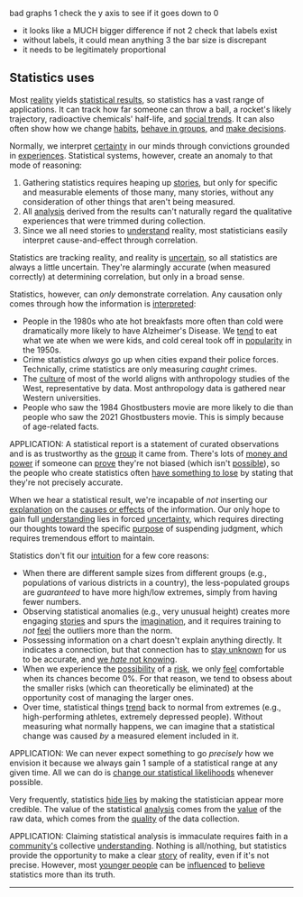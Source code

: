 
bad graphs
1 check the y axis to see if it goes down to 0
  - it looks like a MUCH bigger difference if not
2 check that labels exist
  - without labels, it could mean anything
3 the bar size is discrepant
  - it needs to be legitimately proportional

## Statistics uses

Most [reality](reality.md) yields [statistical results](math-stat.md), so statistics has a vast range of applications. It can track how far someone can throw a ball, a rocket's likely trajectory, radioactive chemicals' half-life, and [social trends](trends.md). It can also often show how we change [habits](habits.md), [behave in groups](groups-member.md), and [make decisions](decisions.md).

Normally, we interpret [certainty](understanding-certainty.md) in our minds through convictions grounded in [experiences](understanding.md). Statistical systems, however, create an anomaly to that mode of reasoning:

1. Gathering statistics requires heaping up [stories](stories.md), but only for specific and measurable elements of those many, many stories, without any consideration of other things that aren't being measured.
2. All [analysis](logic.md) derived from the results can't naturally regard the qualitative experiences that were trimmed during collection.
3. Since we all need stories to [understand](understanding.md) reality, most statisticians easily interpret cause-and-effect through correlation.

Statistics are tracking reality, and reality is [uncertain](understanding-certainty.md), so all statistics are always a little uncertain. They're alarmingly accurate (when measured correctly) at determining correlation, but only in a broad sense.

Statistics, however, can *only* demonstrate correlation. Any causation only comes through how the information is [interpreted](stories.md):

- People in the 1980s who ate hot breakfasts more often than cold were dramatically more likely to have Alzheimer's Disease. We [tend](habits.md) to eat what we ate when we were kids, and cold cereal took off in [popularity](trends.md) in the 1950s.
- Crime statistics *always* go up when cities expand their police forces. Technically, crime statistics are only measuring *caught* crimes.
- The [culture](people-culture.md) of most of the world aligns with anthropology studies of the West, representative by data. Most anthropology data is gathered near Western universities.
- People who saw the 1984 Ghostbusters movie are more likely to die than people who saw the 2021 Ghostbusters movie. This is simply because of age-related facts.

APPLICATION: A statistical report is a statement of curated observations and is as trustworthy as the [group](groups-small.md) it came from. There's lots of [money and power](power.md) if someone can [prove](influence.md) they're not biased (which isn't [possible](mind-bias.md)), so the people who create statistics often [have something to lose](power-types.md) by stating that they're not precisely accurate.

When we hear a statistical result, we're incapable of *not* inserting our [explanation](logic.md) on the [causes or effects](stories.md) of the information. Our only hope to gain full [understanding](understanding.md) lies in forced [uncertainty](understanding-certainty.md), which requires directing our thoughts toward the specific [purpose](purpose.md) of suspending judgment, which requires tremendous effort to maintain.

Statistics don't fit our [intuition](mind-feelings.md) for a few core reasons:

- When there are different sample sizes from different groups (e.g., populations of various districts in a country), the less-populated groups are *guaranteed* to have more high/low extremes, simply from having fewer numbers.
- Observing statistical anomalies (e.g., very unusual height) creates more engaging [stories](stories.md) and spurs the [imagination](imagination.md), and it requires training to *not* [feel](mind-feelings.md) the outliers more than the norm.
- Possessing information on a chart doesn't explain anything directly. It indicates a connection, but that connection has to [stay unknown](unknown.md) for us to be accurate, and [we *hate* not knowing](purpose.md).
- When we experience the [possibility](imagination.md) of a [risk](safety.md), we only [feel](mind-feelings.md) comfortable when its chances become 0%. For that reason, we tend to obsess about the smaller risks (which can theoretically be eliminated) at the opportunity cost of managing the larger ones.
- Over time, statistical things [trend](trends.md) back to normal from extremes (e.g., high-performing athletes, extremely depressed people). Without measuring what normally happens, we can imagine that a statistical change was caused *by* a measured element included in it.

APPLICATION: We can never expect something to go *precisely* how we envision it because we always gain 1 sample of a statistical range at any given time. All we can do is [change our statistical likelihoods](success-2_attitude.md) whenever possible.

Very frequently, statistics [hide lies](image-distortion.md) by making the statistician appear more credible. The value of the statistical [analysis](logic.md) comes from the [value](creations.md) of the raw data, which comes from the [quality](values-quality.md) of the data collection.

APPLICATION: Claiming statistical analysis is immaculate requires faith in a [community's](groups-member.md) collective [understanding](understanding.md). Nothing is all/nothing, but statistics provide the opportunity to make a clear [story](stories.md) of reality, even if it's not precise. However, most [younger people](maturity.md) can be [influenced](influence.md) to [believe](understanding-certainty.md) statistics more than its truth.

---